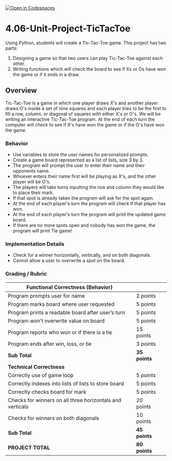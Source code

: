 [![Open in Codespaces](https://classroom.github.com/assets/launch-codespace-2972f46106e565e64193e422d61a12cf1da4916b45550586e14ef0a7c637dd04.svg)](https://classroom.github.com/open-in-codespaces?assignment_repo_id=18421820)
# 4.06-Unit-Project-TicTacToe

Using Python, students will create a Tic-Tac-Toe game. This project has two parts:
1. Designing a game so that two users can play Tic-Tac-Toe against each other.
2. Writing functions which will check the board to see if Xs or Os have won the game or if it ends in a draw.

## Overview

Tic-Tac-Toe is a game in which one player draws X's and another player draws O's inside a set of nine squares and each player tries to be the first to fill a row, column, or diagonal of squares with either X's or O's. We will be writing an interactive Tic-Tac-Toe program. At the end of each turn the computer will check to see if X's have won the game or if the O's have won the game.

### Behavior

* Use variables to store the user names for personalized prompts.
* Create a game board represented as a list of lists, size 3 by 3. 
* The program will prompt the user to enter their name and their opponents name. 
* Whoever enters their name first will be playing as X's, and the other player will be O's. 
* The players will take turns inputting the row and column they would like to place their mark. 
* If that spot is already taken the program will ask for the spot again. 
* At the end of each player's turn the program will check if that player has won.
* At the end of each player's turn the program will print the updated game board.
* If there are no more spots open and nobody has won the game, the program will print Tie game!

### Implementation Details

* Check for a winner horizontally, vertically, and on both diagonals.
* Cannot allow a user to overwrite a spot on the board.

### Grading / Rubric

| **Functional Correctness (Behavior)**                     |               |       |
|-----------------------------------------------------------|---------------|-------|
| Program prompts user for name                             | 2 points      |       |
| Program marks board where user requested                  | 5 points      |       |
| Program prints a readable board after user’s turn         | 5 points      |       |
| Program won’t overwrite value on board                    | 5 points      |       |
| Program reports who won or if there is a tie              | 15 points     |       |
| Program ends after win, loss, or tie                      | 3 points      |       |
| **Sub Total**                                             | **35 points** |       |
| **Technical Correctness**                                 |               |       |
| Correctly use of game loop                                | 5 points      |       |
| Correctly indexes into lists of lists to store board      | 5 points      |       |
| Correctly checks board for mark                           | 5 points      |       |
| Checks for winners on all three horizontals and verticals | 20 points     |       |
| Checks for winners on both diagonals                      | 10 points     |       |
| **Sub Total**                                             | **45 points** |       |
| **PROJECT TOTAL**                                         | **80 points** |       |

